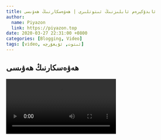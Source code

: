 ```yaml
---
title: ئابدۇكېرەم ئابلىزنىڭ ئىتوتلىرى | ھەۋەسكارنىڭ ھەۋىسى
author:
  name: Piyazon
  link: https://piyazon.top
date: 2020-03-27 22:31:00 +0800
categories: [Blogging, Video]
tags: [video, ئىتوت, ئۇيغۇرچە]
---
```


<style>
  @import url(/assets/css/uyghur.css);
</style>


<!-- 1 -->
<h2 class="sub-title">
  ھەۋەسكارنىڭ ھەۋىسى
</h2>
<video id="player" class="weixin_video" playsinline controls
  data-poster="https://git.lug.ustc.edu.cn/flame3/images/-/raw/main/old-salon/abdu/0.jpg" wxv="wxv_1267622315538481152"
  src="">
</video>


